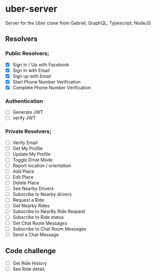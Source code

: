 # uber-server

Server for the Uber clone from Gabriel, GraphQL, Typescript, NodeJS

## Resolvers

### Public Resolvers;

- [x] Sign In / Up with Facebook
- [x] Sign In with Email
- [x] Sign up with Email
- [x] Start Phone Number Verification
- [x] Complete Phone Number Verification

### Authentication

- [ ] Generate JWT
- [ ] verify JWT

### Private Resolvers;

- [ ] Verify Email
- [ ] Get My Profile
- [ ] Update My Profile
- [ ] Toggle Drive Mode
- [ ] Report location / orientation
- [ ] Add Place
- [ ] Edit Place
- [ ] Delete Place
- [ ] See Nearby Drivers
- [ ] Subscribe to Nearby drivers
- [ ] Request a Ride
- [ ] Get Nearby Rides
- [ ] Subscribe to NearBy Ride Request
- [ ] Subscribe to Ride status
- [ ] Get Chat Room Messages
- [ ] Subscribe to Chat Room Messages
- [ ] Send a Chat Message

## Code challenge

- [ ] Get Ride History
- [ ] See Ride detail;
